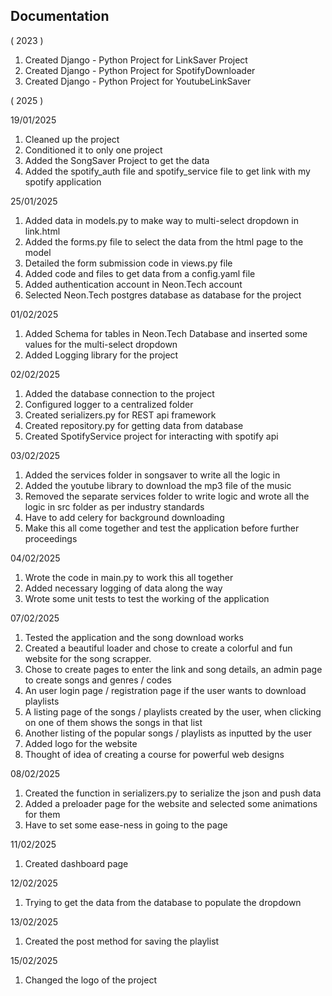 ## Documentation

( 2023 )

1. Created Django - Python Project for LinkSaver Project
2. Created Django - Python Project for SpotifyDownloader
3. Created Django - Python Project for YoutubeLinkSaver

( 2025 )

19/01/2025

1. Cleaned up the project
2. Conditioned it to only one project
3. Added the SongSaver Project to get the data
4. Added the spotify_auth file and spotify_service file to get link with my spotify application

25/01/2025

1. Added data in models.py to make way to multi-select dropdown in link.html
2. Added the forms.py file to select the data from the html page to the model
3. Detailed the form submission code in views.py file
4. Added code and files to get data from a config.yaml file
5. Added authentication account in Neon.Tech account
6. Selected Neon.Tech postgres database as database for the project

01/02/2025

1. Added Schema for tables in Neon.Tech Database and inserted some values for the multi-select dropdown
2. Added Logging library for the project

02/02/2025

1. Added the database connection to the project
2. Configured logger to a centralized folder
3. Created serializers.py for REST api framework
4. Created repository.py for getting data from database
5. Created SpotifyService project for interacting with spotify api

03/02/2025

1. Added the services folder in songsaver to write all the logic in
2. Added the youtube library to download the mp3 file of the music
3. Removed the separate services folder to write logic and wrote all the logic in src folder as per industry standards
4. Have to add celery for background downloading
5. Make this all come together and test the application before further proceedings

04/02/2025

1. Wrote the code in main.py to work this all together
2. Added necessary logging of data along the way
3. Wrote some unit tests to test the working of the application

07/02/2025

1. Tested the application and the song download works
2. Created a beautiful loader and chose to create a colorful and fun website for the song scrapper.
3. Chose to create pages to enter the link and song details, an admin page to create songs and genres / codes
4. An user login page / registration page if the user wants to download playlists
5. A listing page of the songs / playlists created by the user, when clicking on one of them shows the songs in that list
6. Another listing of the popular songs / playlists as inputted by the user
7. Added logo for the website
8. Thought of idea of creating a course for powerful web designs

08/02/2025

1. Created the function in serializers.py to serialize the json and push data
2. Added a preloader page for the website and selected some animations for them
3. Have to set some ease-ness in going to the page

11/02/2025

1. Created dashboard page

12/02/2025

1. Trying to get the data from the database to populate the dropdown

13/02/2025

1. Created the post method for saving the playlist

15/02/2025

1. Changed the logo of the project
